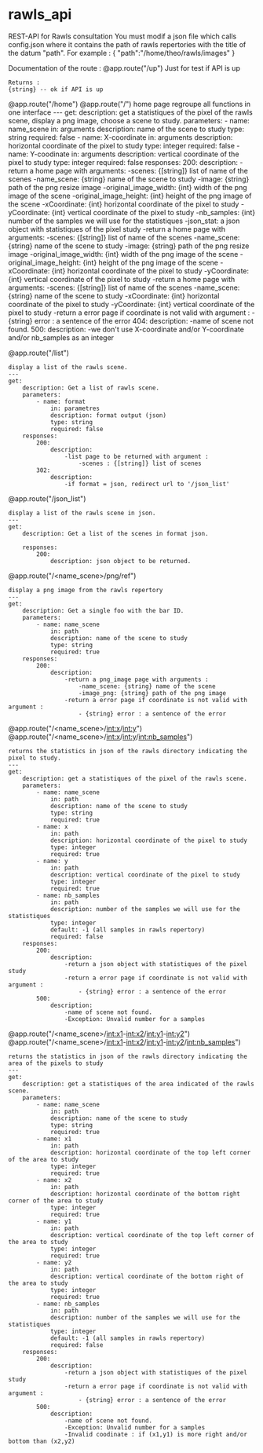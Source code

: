 # rawls_api
REST-API for Rawls consultation
You must modif a json file which calls config.json where it contains the path of rawls repertories with the title of the datum "path".  For example :
{
"path":"/home/theo/rawls/images"
}

Documentation of the route :
@app.route("/up")
    Just for test if API is up

    Returns :
    {string} -- ok if API is up
    
@app.route("/home")
@app.route("/")
    home page regroupe all functions in one interface
    ---
    get:
        description: get a statistiques of the pixel of the rawls scene, display a png image, choose a scene to study.
        parameters:
            - name: name_scene
                in: arguments
                description: name of the scene to study
                type: string
                required: false
            - name: X-coordinate
                in: arguments
                description: horizontal coordinate of the pixel to study
                type: integer
                required: false
            - name: Y-coodinate
                in: arguments
                description: vertical coordinate of the pixel to study
                type: integer
                required: false
        responses:
            200:
                description:
                    -return a home page with arguments:
                        -scenes: {[string]} list of name of the scenes
                        -name_scene: {string} name of the scene to study
                        -image: {string} path of the png resize image
                        -original_image_width: {int} width of the png image of the scene
                        -original_image_height: {int} height of the png image of the scene
                        -xCoordinate: {int} horizontal coordinate of the pixel to study
                        -yCoordinate: {int} vertical coordinate of the pixel to study
                        -nb_samples: {int} number of the samples we will use for the statistiques
                        -json_stat: a json object with statistiques of the pixel study
                    -return a home page with arguments:
                        -scenes: {[string]} list of name of the scenes
                        -name_scene: {string} name of the scene to study
                        -image: {string} path of the png resize image
                        -original_image_width: {int} width of the png image of the scene
                        -original_image_height: {int} height of the png image of the scene
                        -xCoordinate: {int} horizontal coordinate of the pixel to study
                        -yCoordinate: {int} vertical coordinate of the pixel to study
                    -return a home page with arguments:
                        -scenes: {[string]} list of name of the scenes
                        -name_scene: {string} name of the scene to study
                        -xCoordinate: {int} horizontal coordinate of the pixel to study
                        -yCoordinate: {int} vertical coordinate of the pixel to study
                    -return a error page if coordinate is not valid with argument :
                        - {string} error : a sentence of the error
            404:
                description:
                    -name of scene not found.
            500:
                description:
                    -we don't use X-coordinate and/or Y-coordinate and/or nb_samples as an integer
   
@app.route("/list")

    display a list of the rawls scene.
    ---
    get:
        description: Get a list of rawls scene.
        parameters:
            - name: format
                in: parametres
                description: format output (json)
                type: string
                required: false
        responses:
            200:
                description: 
                    -list page to be returned with argument :
                        -scenes : {[string]} list of scenes
            302:
                description:
                    -if format = json, redirect url to '/json_list'

@app.route("/json_list")

    display a list of the rawls scene in json.
    ---
    get:
        description: Get a list of the scenes in format json.
        
        responses:
            200:
                description: json object to be returned.


@app.route("/<name_scene>/png/ref")

    display a png image from the rawls repertory
    ---
    get:
        description: Get a single foo with the bar ID.
        parameters:
            - name: name_scene
                in: path
                description: name of the scene to study
                type: string
                required: true
        responses:
            200:
                description: 
                    -return a png_image page with arguments :
                        -name_scene: {string} name of the scene
                        -image_png: {string} path of the png image
                    -return a error page if coordinate is not valid with argument :
                        - {string} error : a sentence of the error

@app.route("/<name_scene>/<int:x>/<int:y>")
@app.route("/<name_scene>/<int:x>/<int:y>/<int:nb_samples>")

    returns the statistics in json of the rawls directory indicating the pixel to study.
    ---
    get:
        description: get a statistiques of the pixel of the rawls scene.
        parameters:
            - name: name_scene
                in: path
                description: name of the scene to study
                type: string
                required: true
            - name: x
                in: path
                description: horizontal coordinate of the pixel to study
                type: integer
                required: true
            - name: y
                in: path
                description: vertical coordinate of the pixel to study
                type: integer
                required: true
            - name: nb_samples
                in: path
                description: number of the samples we will use for the statistiques
                type: integer
                default: -1 (all samples in rawls repertory)
                required: false
        responses:
            200:
                description:
                    -return a json object with statistiques of the pixel study
                    -return a error page if coordinate is not valid with argument :
                        - {string} error : a sentence of the error
            500:
                description: 
                    -name of scene not found.
                    -Exception: Unvalid number for a samples

@app.route("/<name_scene>/<int:x1>-<int:x2>/<int:y1>-<int:y2>")
@app.route("/<name_scene>/<int:x1>-<int:x2>/<int:y1>-<int:y2>/<int:nb_samples>")

    returns the statistics in json of the rawls directory indicating the area of the pixels to study
    ---
    get:
        description: get a statistiques of the area indicated of the rawls scene.
        parameters:
            - name: name_scene
                in: path
                description: name of the scene to study
                type: string
                required: true
            - name: x1
                in: path
                description: horizontal coordinate of the top left corner of the area to study
                type: integer
                required: true
            - name: x2
                in: path
                description: horizontal coordinate of the bottom right corner of the area to study
                type: integer
                required: true
            - name: y1
                in: path
                description: vertical coordinate of the top left corner of the area to study
                type: integer
                required: true
            - name: y2
                in: path
                description: vertical coordinate of the bottom right of the area to study
                type: integer
                required: true
            - name: nb_samples
                in: path
                description: number of the samples we will use for the statistiques
                type: integer
                default: -1 (all samples in rawls repertory)
                required: false
        responses:
            200:
                description:
                    -return a json object with statistiques of the pixel study
                    -return a error page if coordinate is not valid with argument :
                        - {string} error : a sentence of the error
            500:
                description: 
                    -name of scene not found.
                    -Exception: Unvalid number for a samples
                    -Invalid coodinate : if (x1,y1) is more right and/or bottom than (x2,y2)